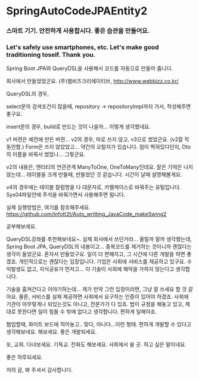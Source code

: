 # SpringAutoCodeJPAEntity2

<h3>스마트 기기. 안전하게 사용합시다. 좋은 습관을 만들어요.</h3>
<h3>Let's safely use smartphones, etc. Let's make good traditioning toself. Thank you.</h3>

Spring Boot JPA와 QueryDSL을 사용해서 코드를 자동으로 만들어 줌니다.

회사에서 만들었었군요. (주)웹비즈크리에이티브, <a href="http://www.webbizz.co.kr/">http://www.webbizz.co.kr/</a>

QueryDSL의 경우, 

select문의 검색조건이 많을때, repository -> repositoryImpl까지 가서, 작성해주면 좋구요.

insert문의 경우, build로 만드는 것이 나을까... 이렇게 생각했네요.

v1 버젼은 예전에 만든 버젼...
v2의 경우, 따로 쓰지 않고, v3으로 썼었군요. (v2잘 작동안함.) 
Form은 쓰지 않았었고... 
약간의 오탈자가 있습니다.  점이 찍혀있다던지, Dto의 이름을 바꿔서 썼었나... 그렇군요.

v2의 내용은, 엔티티의 연관관계 ManyToOne, OneToMany인데요. 잘은 기억은 나지 않는데... 테이블을 크게 만들때, 만들었던 것 같습니다. 시간이 날때 설명해볼게요.

v4의 경우에는 테이블 칼럼명을 다 대문자로, 카멜케이스로 바꿔주는 유틸입니다. Sys04파일안에 주석을 바꿔가면서 사용해주면 됨니다. 

실제 실행방법은, 여기를 참조해주세요.
<a href="https://github.com/infott2t/Auto_writting_JavaCode_makeSwing2">https://github.com/infott2t/Auto_writting_JavaCode_makeSwing2</a>


공부해보세요.

QueryDSL강좌를 추천해보네요~. 실제 회사에서 쓰던거라... 올릴까 말까 생각했는데, Spring Boot JPA, QueryDSL의 내용이고... 중복코드를 제거하는 것이니까 괜찮다는 생각이 들었군요. 
혼자서 만들었구요. 일이 더 편해지고, 그 시간에 다른 개발을 하면 좋겠죠. 개인적으로는 괜찮다는 입장입니다. 기업은 사회에 서비스를 제공하고 있구요. 
수익발생도 없고, 지식공유가 먼저고... 이 기술이 사회에 해악을 가하지 않는다고 생각합니다. 


기술을 훔쳐간다고 이야기하는데... 제가 만약 그런 입장이라면, 그냥 잘 쓰세요 할 것 같아요.
물론, 서비스를 실제 제공하면 사회에서 요구하는 인증이 있어야 하겠죠. 사회에 기관이 아무렇게나 되있는것도 아니고, 전문가가 다 있죠.
법이 규정을 해놓고 있고, 제대로 못한다면 일이 힘들 수 밖에 없다고 생각합니다. 편하게 일해야죠.

협업할때, 화이트 보드에 적어놓고.. 맞다, 아니다...이런 형태. 편하게 개발할 수 있다고 생각해보네요. 해보세요. 좋은 개발되세요.


또, 교회. 다녀보세요. 기독교. 전화도 해보세요. 사회에서 쉴 곳. 하고 싶은 말이네요.


좋은 하루되세요.


저의 글, 봐 주셔서 감사합니다.
